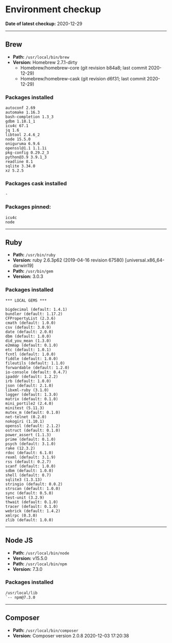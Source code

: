 # Environment checkup

**Date of latest checkup:** 2020-12-29

---

## Brew

-   **Path:** `/usr/local/bin/brew`
-   **Version:** Homebrew 2.7.1-dirty
    -   Homebrew/homebrew-core (git revision b84a8; last commit 2020-12-29)
    -   Homebrew/homebrew-cask (git revision d6f31; last commit 2020-12-29)

### Packages installed

```
autoconf 2.69
automake 1.16.3
bash-completion 1.3_3
gdbm 1.18.1_1
icu4c 67.1
jq 1.6
libtool 2.4.6_2
node 15.5.0
oniguruma 6.9.6
openssl@1.1 1.1.1i
pkg-config 0.29.2_3
python@3.9 3.9.1_3
readline 8.1
sqlite 3.34.0
xz 5.2.5
```

### Packages cask installed

```
-
```

### Packages pinned:

```
icu4c
node
```

---

## Ruby

-   **Path:** `/usr/bin/ruby`
-   **Version:** ruby 2.6.3p62 (2019-04-16 revision 67580) [universal.x86_64-darwin19]
-   **Path:** `/usr/bin/gem`
-   **Version:** 3.0.3

### Packages installed

```
*** LOCAL GEMS ***

bigdecimal (default: 1.4.1)
bundler (default: 1.17.2)
CFPropertyList (2.3.6)
cmath (default: 1.0.0)
csv (default: 3.0.9)
date (default: 2.0.0)
dbm (default: 1.0.0)
did_you_mean (1.3.0)
e2mmap (default: 0.1.0)
etc (default: 1.0.1)
fcntl (default: 1.0.0)
fiddle (default: 1.0.0)
fileutils (default: 1.1.0)
forwardable (default: 1.2.0)
io-console (default: 0.4.7)
ipaddr (default: 1.2.2)
irb (default: 1.0.0)
json (default: 2.1.0)
libxml-ruby (3.1.0)
logger (default: 1.3.0)
matrix (default: 0.1.0)
mini_portile2 (2.4.0)
minitest (5.11.3)
mutex_m (default: 0.1.0)
net-telnet (0.2.0)
nokogiri (1.10.1)
openssl (default: 2.1.2)
ostruct (default: 0.1.0)
power_assert (1.1.3)
prime (default: 0.1.0)
psych (default: 3.1.0)
rake (12.3.2)
rdoc (default: 6.1.0)
rexml (default: 3.1.9)
rss (default: 0.2.7)
scanf (default: 1.0.0)
sdbm (default: 1.0.0)
shell (default: 0.7)
sqlite3 (1.3.13)
stringio (default: 0.0.2)
strscan (default: 1.0.0)
sync (default: 0.5.0)
test-unit (3.2.9)
thwait (default: 0.1.0)
tracer (default: 0.1.0)
webrick (default: 1.4.2)
xmlrpc (0.3.0)
zlib (default: 1.0.0)
```

---

## Node JS

-   **Path:** `/usr/local/bin/node`
-   **Version:** v15.5.0
-   **Path:** `/usr/local/bin/npm`
-   **Version:** 7.3.0

### Packages installed

```
/usr/local/lib
`-- npm@7.3.0
```

---

## Composer

-   **Path:** `/usr/local/bin/composer`
-   **Version:** Composer version 2.0.8 2020-12-03 17:20:38
